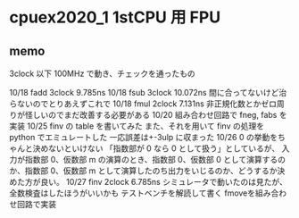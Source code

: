 # cpuex2020_1 1stCPU 用 FPU

## memo

3clock 以下 100MHz で動き、チェックを通ったもの

10/18 fadd 3clock 9.785ns
10/18 fsub 3clock 10.072ns
間に合ってないけど治らないのでとりあえずこれで
10/18 fmul 2clock 7.131ns
非正規化数とかゼロ周りが怪しいのでまだ改善する必要がある
10/20
組み合わせ回路で fneg, fabs を実装
10/25
finv の table を書いてみた
また、それを用いて finv の処理を python でエミュレートした
一応誤差は+-3ulp に収まった
10/26
0 の挙動をちゃんと決めないといけない
「指数部が 0 なら 0 として扱う」としているが、
入力が指数部 0、仮数部 m の演算のとき、指数部 0、仮数部 0 として演算するのか、指数部 0、仮数部 m として演算したのち出力をいじるのか、どうするか決めた方が良い。
10/27
finv 2clock 6.785ns
シミュレータで動いたのは見たが、全数検査はしたほうがいいかも
テストベンチを解読して書く
fmoveを組み合わせ回路で実装